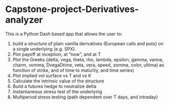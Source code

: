 # Capstone-project-Derivatives-analyzer

This is a Python Dash based app that allows the user to:
1) build a structure of plain vanilla derivatives (European calls and puts) on a single underlying (e.g. SPX). 
2) Plot payoff at inception, at “now”, and at T
3) Plot the Greeks (delta, vega, theta, rho, lambda, epsilon, gamma, vanna, charm, vomma, DvegaDtime, veta, vera, speed, zomma, color, ultima) as function of strike, and of time to maturity, and time series)
4) Plot implied vol surface vs T and vs K
5) Calculate the intrinsic value of the structure
6) Build a futures hedge to neutralize delta
7) Instantaneous stress test of the underlying
8) Multiperiod stress testing (path dependent over T days, and intraday)
